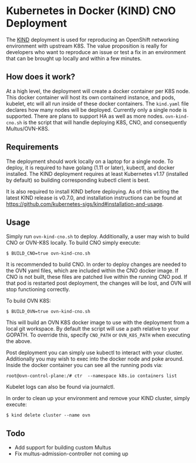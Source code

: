 # Kubernetes in Docker (KIND) CNO Deployment

The [KIND](https://github.com/kubernetes-sigs/kind) deployment is used for reproducing an OpenShift networking
environment with upstream K8S. The value proposition is really for developers who want to reproduce an issue or test a
fix in an environment that can be brought up locally and within a few minutes.

## How does it work?

At a high level, the deployment will create a docker container per K8S node. This docker container will host its own
containerd instance, and pods, kubelet, etc will all run inside of these docker containers. The ``kind.yaml`` file
declares how many nodes will be deployed. Currently only a single node is supported. There are plans to support HA as
well as more nodes. ``ovn-kind-cno.sh`` is the script that will handle deploying K8S, CNO, and consequently
Multus/OVN-K8S.

## Requirements

The deployment should work locally on a laptop for a single node. To deploy, it is required to have golang
(1.11 or later), kubectl, and docker installed. The KIND deployment requires at least Kubernetes v1.17 (installed by
default) so building corresponding kubectl client is best.

It is also required to install KIND before deploying. As of this writing the latest KIND release is v0.7.0, and
installation instructions can be found at https://github.com/kubernetes-sigs/kind#installation-and-usage.

## Usage

Simply run ``ovn-kind-cno.sh`` to deploy. Additionally, a user may wish to build CNO or OVN-K8S locally. To build CNO
simply execute:

````
$ BUILD_CNO=true ovn-kind-cno.sh
```` 

It is recommended to build CNO. In order to deploy changes are needed to the OVN yaml files, which are included within
the CNO docker image. If CNO is not built, these files are patched live within the running CNO pod. If that pod is
restarted post deployment, the changes will be lost, and OVN will stop functioning correctly.

To build OVN K8S:

````
$ BUILD_OVN=true ovn-kind-cno.sh
````

This will build an OVN K8S docker image to use with the deployment from a local git workspace. By default the script will use
a path relative to your GOPATH. To override this, specify `CNO_PATH` or `OVN_K8S_PATH` when executing the above.

Post deployment you can simply use kubectl to interact with your cluster. Additionally you may wish to exec into the
docker node and poke around. Inside the docker container you can see all the running pods via:

````
root@ovn-control-plane:/# ctr  --namespace k8s.io containers list
````

Kubelet logs can also be found via journalctl.

In order to clean up your environment and remove your KIND cluster, simply execute:

````
$ kind delete cluster --name ovn
````

## Todo

* Add support for building custom Multus
* Fix multus-admission-controller not coming up



